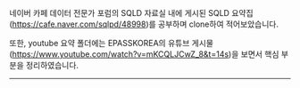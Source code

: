 네이버 카페 데이터 전문가 포럼의 SQLD 자료실 내에 게시된 SQLD 요약집(https://cafe.naver.com/sqlpd/48998)를 공부하며 clone하여 적어보았습니다.

또한, youtube 요약 폴더에는 EPASSKOREA의 유튜브 게시물(https://www.youtube.com/watch?v=mKCQLJCwZ_8&t=14s)을 보면서 핵심 부분을 정리하였습니다.

---

